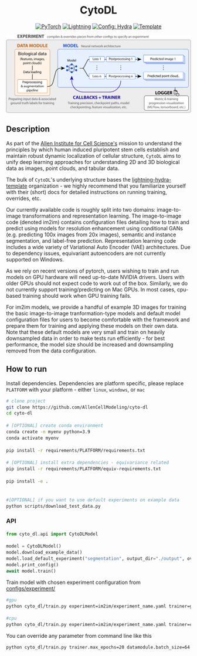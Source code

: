 <div align="center">

<!-- <picture>
  <source media="(prefers-color-scheme: dark)" srcset="https://github.com/AllenCellModeling/cyto-dl/blob/b73e6f357727e3b42adea8540c86f2475ea60379/docs/CytoDL-logo-1C-onDark.png">
  <source media="(prefers-color-scheme: light)" srcset="https://github.com/AllenCellModeling/cyto-dl/blob/b73e6f357727e3b42adea8540c86f2475ea60379/docs/CytoDL-logo-1C-onLight.png">
  <img src="https://github.com/AllenCellModeling/cyto-dl/blob/b73e6f357727e3b42adea8540c86f2475ea60379/docs/CytoDL-logo-1C-onLight.png">
</picture> -->

<h1>CytoDL</h1>

<a href="https://pytorch.org/get-started/locally/"><img alt="PyTorch" src="https://img.shields.io/badge/PyTorch-ee4c2c?logo=pytorch&logoColor=white"></a>
<a href="https://pytorchlightning.ai/"><img alt="Lightning" src="https://img.shields.io/badge/-Lightning-792ee5?logo=pytorchlightning&logoColor=white"></a>
<a href="https://hydra.cc/"><img alt="Config: Hydra" src="https://img.shields.io/badge/Config-Hydra-89b8cd"></a>
<a href="https://github.com/ashleve/lightning-hydra-template"><img alt="Template" src="https://img.shields.io/badge/-Lightning--Hydra--Template-017F2F?style=flat&logo=github&labelColor=gray"></a><br>

</div>

<p align="center">
  <picture>
    <source media="(prefers-color-scheme: dark)" srcset="https://github.com/AllenCellModeling/cyto-dl/blob/acf7dad69f492c417b0e486f8f08c19f25575927/docs/CytoDL-overview_dark_1.png">
    <source media="(prefers-color-scheme: light)" srcset="https://github.com/AllenCellModeling/cyto-dl/blob/acf7dad69f492c417b0e486f8f08c19f25575927/docs/CytoDL-overview_light_1.png">
    <img src="https://github.com/AllenCellModeling/cyto-dl/blob/acf7dad69f492c417b0e486f8f08c19f25575927/docs/CytoDL-overview_light_1.png">
  </picture>
</p>

## Description

As part of the [Allen Institute for Cell Science's](allencell.org) mission to understand the principles by which human induced pluripotent stem cells establish and maintain robust dynamic localization of cellular structure, `CytoDL` aims to unify deep learning approaches for understanding 2D and 3D biological data as images, point clouds, and tabular data.

The bulk of `CytoDL`'s underlying structure bases the [lightning-hydra-template](https://github.com/ashleve/lightning-hydra-template) organization - we highly recommend that you familiarize yourself with their (short) docs for detailed instructions on running training, overrides, etc.

Our currently available code is roughly split into two domains: image-to-image transformations and representation learning. The image-to-image code (denoted im2im) contains configuration files detailing how to train and predict using models for resolution enhancement using conditional GANs (e.g. predicting 100x images from 20x images), semantic and instance segmentation, and label-free prediction. Representation learning code includes a wide variety of Variational Auto Encoder (VAE) architectures. Due to dependency issues, equivariant autoencoders are not currently supported on Windows.

As we rely on recent versions of pytorch, users wishing to train and run models on GPU hardware will need up-to-date NVIDIA drivers. Users with older GPUs should not expect code to work out of the box. Similarly, we do not currently support training/predicting on Mac GPUs. In most cases, cpu-based training should work when GPU training fails.

For im2im models, we provide a handful of example 3D images for training the basic image-to-image tranformation-type models and default model configuration files for users to become comfortable with the framework and prepare them for training and applying these models on their own data. Note that these default models are very small and train on heavily downsampled data in order to make tests run efficiently - for best performance, the model size should be increased and downsampling removed from the data configuration.

## How to run

Install dependencies. Dependencies are platform specific, please replace `PLATFORM` with your platform - either `linux`, `windows`, or `mac`

```bash
# clone project
git clone https://github.com/AllenCellModeling/cyto-dl
cd cyto-dl

# [OPTIONAL] create conda environment
conda create -n myenv python=3.9
conda activate myenv

pip install -r requirements/PLATFORM/requirements.txt

# [OPTIONAL] install extra dependencies - equivariance related
pip install -r requirements/PLATFORM/equiv-requirements.txt

pip install -e .


#[OPTIONAL] if you want to use default experiments on example data
python scripts/download_test_data.py
```

### API

```python
from cyto_dl.api import CytoDLModel

model = CytoDLModel()
model.download_example_data()
model.load_default_experiment("segmentation", output_dir="./output", overrides=["trainer=cpu"])
model.print_config()
await model.train()
```

Train model with chosen experiment configuration from [configs/experiment/](configs/experiment/)

```bash
#gpu
python cyto_dl/train.py experiment=im2im/experiment_name.yaml trainer=gpu

#cpu
python cyto_dl/train.py experiment=im2im/experiment_name.yaml trainer=cpu

```

You can override any parameter from command line like this

```bash
python cyto_dl/train.py trainer.max_epochs=20 datamodule.batch_size=64
```
